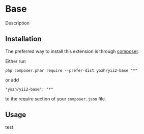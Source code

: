Base
========
Description

Installation
------------

The preferred way to install this extension is through [composer](http://getcomposer.org/download/).

Either run

```
php composer.phar require --prefer-dist yozh/yii2-base "*"
```

or add

```
"yozh/yii2-base": "*"
```

to the require section of your `composer.json` file.


Usage
-----
test